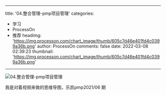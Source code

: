 
---
title: '04.整合管理-pmp项目管理'
categories: 
 - 学习
 - ProcessOn
 - 推荐
headimg: 'https://img.processon.com/chart_image/thumb/605c7d46e401fd4c0399a36b.png'
author: ProcessOn
comments: false
date: 2022-03-08 02:39:23
thumbnail: 'https://img.processon.com/chart_image/thumb/605c7d46e401fd4c0399a36b.png'
---

<div>   
<img class="thumb" alt="04.整合管理-pmp项目管理" src="https://img.processon.com/chart_image/thumb/605c7d46e401fd4c0399a36b.png" referrerpolicy="no-referrer">
<p>我是对着视频来做的思维导图，乐凯pmp2021/06 期</p>  
</div>
            